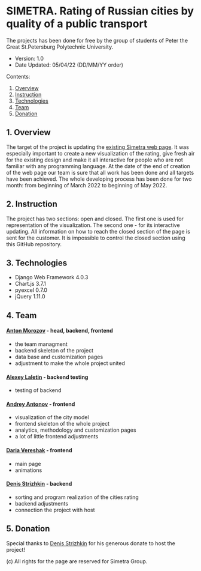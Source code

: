 # SIMETRA. Rating of Russian cities by quality of a public transport

The projects has been done for free by the group of students of Peter the Great St.Petersburg Polytechnic University.

* Version: 1.0
* Date Updated: 05/04/22 (DD/MM/YY order)

Contents:

1. [Overview](#1-Overview)
2. [Instruction](#2-Instruction)
3. [Technologies](#3-Technologies)
4. [Team](#4-Team)
5. [Donation](#5-Donation)

## 1. Overview
The target of the project is updating the [existing Simetra web page](https://publictransport.simetragroup.ru/rating). It was especially important to create a new visualization of the rating, give fresh air for the existing design and make it all interactive for people who are not familiar with any programming language. At the date of the end of creation of the web page our team is sure that all work has been done and all targets have been achieved. The whole developing process has been done for two month: from beginning of March 2022 to beginning of May 2022. 

## 2. Instruction
The project has two sections: open and closed. The first one is used for representation of the visualization. The second one - for its interactive updating. All information on how to reach the closed section of the page is sent for the customer. It is impossible to control the closed section using this GitHub repository.

## 3. Technologies
* Django Web Framework 4.0.3
* Chart.js 3.7.1
* pyexcel 0.7.0
* jQuery 1.11.0

## 4. Team
#### [Anton Morozov](https://github.com/AnoMorCH) - head, backend, frontend
* the team managment
* backend skeleton of the project
* data base and customization pages
* adjustment to make the whole project united
#### [Alexey Laletin](https://github.com/KlarkGames) - backend testing
* testing of backend
#### [Andrey Antonov](https://github.com/klekwedge) - frontend
* visualization of the city model
* frontend skeleton of the whole project
* analytics, methodology and customization pages
* a lot of little frontend adjustments
#### [Daria Vereshak](https://github.com/daria-vereshak) - frontend
* main page
* animations
#### [Denis Strizhkin](https://github.com/denisstrizhkin) - backend
* sorting and program realization of the cities rating
* backend adjustments 
* connection the project with host

## 5. Donation
Special thanks to [Denis Strizhkin](https://github.com/denisstrizhkin) for his generous donate to host the project!

(c) All rights for the page are reserved for Simetra Group. 
